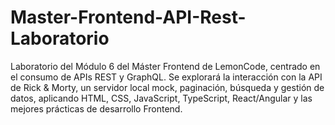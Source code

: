 # Master-Frontend-API-Rest-Laboratorio
Laboratorio del Módulo 6 del Máster Frontend de LemonCode, centrado en el consumo de APIs REST y GraphQL. Se explorará la interacción con la API de Rick &amp; Morty, un servidor local mock, paginación, búsqueda y gestión de datos, aplicando HTML, CSS, JavaScript, TypeScript, React/Angular y las mejores prácticas de desarrollo Frontend.
